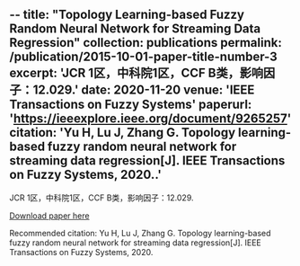 --
title: "Topology Learning-based Fuzzy Random Neural Network for Streaming Data Regression"
collection: publications
permalink: /publication/2015-10-01-paper-title-number-3
excerpt: 'JCR 1区，中科院1区，CCF B类，影响因子：12.029.'
date: 2020-11-20
venue: 'IEEE Transactions on Fuzzy Systems'
paperurl: 'https://ieeexplore.ieee.org/document/9265257'
citation: 'Yu H, Lu J, Zhang G. Topology learning-based fuzzy random neural network for streaming data regression[J]. IEEE Transactions on Fuzzy Systems, 2020..'
---
JCR 1区，中科院1区，CCF B类，影响因子：12.029.

[Download paper here](https://ieeexplore.ieee.org/document/9265257)

Recommended citation: Yu H, Lu J, Zhang G. Topology learning-based fuzzy random neural network for streaming data regression[J]. IEEE Transactions on Fuzzy Systems, 2020.
